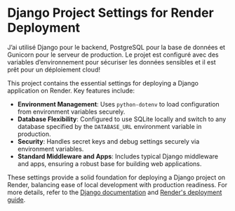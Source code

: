 # Django Project Settings for Render Deployment

J’ai utilisé Django pour le backend, PostgreSQL pour la base de données et Gunicorn pour le serveur de production. Le projet est configuré avec des variables d’environnement pour sécuriser les données sensibles et il est prêt pour un déploiement cloud!

This project contains the essential settings for deploying a Django application on Render. Key features include:

- **Environment Management**: Uses `python-dotenv` to load configuration from environment variables securely.
- **Database Flexibility**: Configured to use SQLite locally and switch to any database specified by the `DATABASE_URL` environment variable in production.
- **Security**: Handles secret keys and debug settings securely via environment variables.
- **Standard Middleware and Apps**: Includes typical Django middleware and apps, ensuring a robust base for building web applications.

These settings provide a solid foundation for deploying a Django project on Render, balancing ease of local development with production readiness. For more details, refer to the [Django documentation](https://docs.djangoproject.com/en/4.2/) and [Render's deployment guide](https://render.com/docs/deploy-django).
